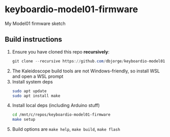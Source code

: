 # keyboardio-model01-firmware
My Model01 firmware sketch

## Build instructions
1. Ensure you have cloned this repo **recursively**:
    ```powershell
    git clone --recursive https://github.com/dbjorge/keyboardio-model01-firmware
    ```
1. The Kaleidoscope build tools are not Windows-friendly, so install WSL and open a WSL prompt
1. Install system deps
    ```bash
    sudo apt update
    sudo apt install make
    ```
1. Install local deps (including Arduino stuff)
    ```bash
    cd /mnt/c/repos/keyboardio-model01-firmware
    make setup
    ```
1. Build options are `make help`, `make build`, `make flash`
